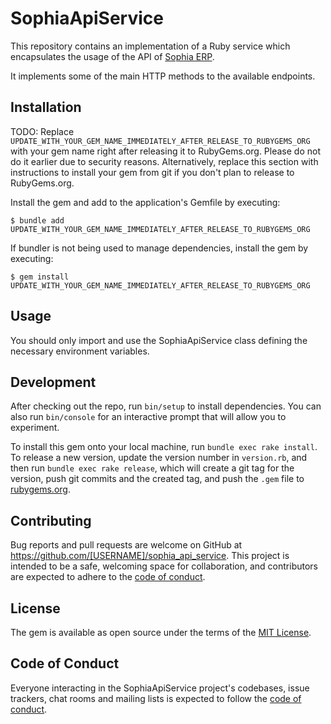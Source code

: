 # SophiaApiService

This repository contains an implementation of a Ruby service which encapsulates the usage of the API of [Sophia ERP](https://sophia.com.br/).

It implements some of the main HTTP methods to the available endpoints.

## Installation

TODO: Replace `UPDATE_WITH_YOUR_GEM_NAME_IMMEDIATELY_AFTER_RELEASE_TO_RUBYGEMS_ORG` with your gem name right after releasing it to RubyGems.org. Please do not do it earlier due to security reasons. Alternatively, replace this section with instructions to install your gem from git if you don't plan to release to RubyGems.org.

Install the gem and add to the application's Gemfile by executing:

    $ bundle add UPDATE_WITH_YOUR_GEM_NAME_IMMEDIATELY_AFTER_RELEASE_TO_RUBYGEMS_ORG

If bundler is not being used to manage dependencies, install the gem by executing:

    $ gem install UPDATE_WITH_YOUR_GEM_NAME_IMMEDIATELY_AFTER_RELEASE_TO_RUBYGEMS_ORG

## Usage

You should only import and use the SophiaApiService class defining the necessary environment variables.

## Development

After checking out the repo, run `bin/setup` to install dependencies. You can also run `bin/console` for an interactive prompt that will allow you to experiment.

To install this gem onto your local machine, run `bundle exec rake install`. To release a new version, update the version number in `version.rb`, and then run `bundle exec rake release`, which will create a git tag for the version, push git commits and the created tag, and push the `.gem` file to [rubygems.org](https://rubygems.org).

## Contributing

Bug reports and pull requests are welcome on GitHub at https://github.com/[USERNAME]/sophia_api_service. This project is intended to be a safe, welcoming space for collaboration, and contributors are expected to adhere to the [code of conduct](https://github.com/[USERNAME]/sophia_api_service/blob/master/CODE_OF_CONDUCT.md).

## License

The gem is available as open source under the terms of the [MIT License](https://opensource.org/licenses/MIT).

## Code of Conduct

Everyone interacting in the SophiaApiService project's codebases, issue trackers, chat rooms and mailing lists is expected to follow the [code of conduct](https://github.com/[USERNAME]/sophia_api_service/blob/master/CODE_OF_CONDUCT.md).
